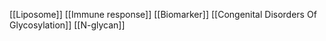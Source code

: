 [[Liposome]]
[[Immune response]]
[[Biomarker]]
[[Congenital Disorders Of Glycosylation]]
[[N-glycan]]
